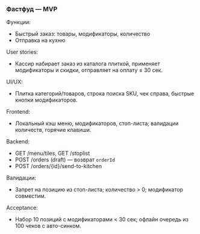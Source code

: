 ### Фастфуд — MVP

Функции:
- Быстрый заказ: товары, модификаторы, количество
- Отправка на кухню

User stories:
- Кассир набирает заказ из каталога плиткой, применяет модификаторы и скидки, отправляет на оплату ≤ 30 сек.

UI/UX:
- Плитка категорий/товаров, строка поиска SKU, чек справа, быстрые кнопки модификаторов.

Frontend:
- Локальный кэш меню, модификаторов, стоп-листа; валидации количеств, горячие клавиши.

Backend:
- GET /menu/tiles, GET /stoplist
- POST /orders (draft) — возврат `orderId`
- POST /orders/{id}/send-to-kitchen

Валидации:
- Запрет на позицию из стоп-листа; количество > 0; модификатор совместим.

Acceptance:
- Набор 10 позиций с модификаторами < 30 сек; офлайн очередь из 100 чеков с авто-синком.

